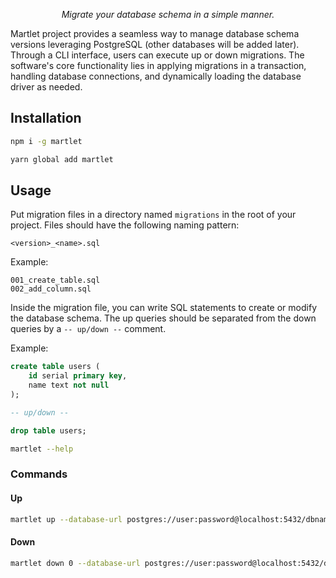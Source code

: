 <p align="center">
    <em>Migrate your database schema in a simple manner.</em>
</p>

Martlet project provides a seamless way to manage database schema versions leveraging PostgreSQL (other databases will be added later). Through a CLI interface, users can execute up or down migrations. The software's core functionality lies in applying migrations in a transaction, handling database connections, and dynamically loading the database driver as needed.


## Installation
```bash
npm i -g martlet
```

```bash
yarn global add martlet
```

## Usage
Put migration files in a directory named `migrations` in the root of your project. Files should have the following naming pattern:
```
<version>_<name>.sql
```
Example:
```
001_create_table.sql
002_add_column.sql
```

Inside the migration file, you can write SQL statements to create or modify the database schema. The up queries should be separated from the down queries by a `-- up/down --` comment.

Example:
```sql
create table users (
    id serial primary key,
    name text not null
);

-- up/down --

drop table users;
```

```bash
martlet --help
```

### Commands

#### Up

```bash
martlet up --database-url postgres://user:password@localhost:5432/dbname
```

#### Down

```bash
martlet down 0 --database-url postgres://user:password@localhost:5432/dbname
```

